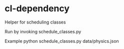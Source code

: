 # cl-dependency

Helper for scheduling classes

Run by invoking schedule_classes.py

Example
  python schedule_classes.py data/physics.json
